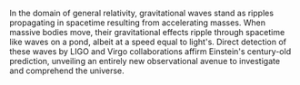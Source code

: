 
In the domain of general relativity, gravitational waves stand as ripples propagating in spacetime resulting from accelerating masses. When massive bodies move, their gravitational effects ripple through spacetime like waves on a pond, albeit at a speed equal to light's. Direct detection of these waves by LIGO and Virgo collaborations affirm Einstein's century-old prediction, unveiling an entirely new observational avenue to investigate and comprehend the universe.
    
